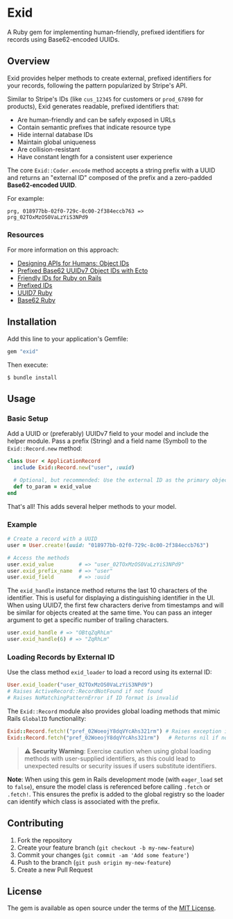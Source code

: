# Exid

A Ruby gem for implementing human-friendly, prefixed identifiers for records using Base62-encoded UUIDs.

## Overview

Exid provides helper methods to create external, prefixed identifiers for your records, following the pattern popularized by Stripe's API.

Similar to Stripe's IDs (like `cus_12345` for customers or `prod_67890` for products), Exid generates readable, prefixed identifiers that:

- Are human-friendly and can be safely exposed in URLs
- Contain semantic prefixes that indicate resource type
- Hide internal database IDs
- Maintain global uniqueness
- Are collision-resistant
- Have constant length for a consistent user experience

The core `Exid::Coder.encode` method accepts a string prefix with a UUID and returns an "external ID" composed of the prefix and a zero-padded **Base62-encoded UUID**.

For example:
```
prg, 018977bb-02f0-729c-8c00-2f384eccb763 => prg_02TOxMzOS0VaLzYiS3NPd9
```

### Resources

For more information on this approach:
- [Designing APIs for Humans: Object IDs](https://dev.to/stripe/designing-apis-for-humans-object-ids-3o5a)
- [Prefixed Base62 UUIDv7 Object IDs with Ecto](https://danschultzer.com/posts/prefixed-base62-uuidv7-object-ids-with-ecto)
- [Friendly IDs for Ruby on Rails](https://dev.to/drnic/friendly-ids-for-ruby-on-rails-1c8p)
- [Prefixed IDs](https://github.com/excid3/prefixed_ids)
- [UUID7 Ruby](https://github.com/sprql/uuid7-ruby)
- [Base62 Ruby](https://github.com/steventen/base62-rb)

## Installation

Add this line to your application's Gemfile:

```ruby
gem "exid"
```

Then execute:

```
$ bundle install
```

## Usage

### Basic Setup

Add a UUID or (preferably) UUIDv7 field to your model and include the helper module. Pass a prefix (String) and a field name (Symbol) to the `Exid::Record.new` method:

```ruby
class User < ApplicationRecord
  include Exid::Record.new("user", :uuid)

  # Optional, but recommended: Use the external ID as the primary object identifier
  def to_param = exid_value
end
```

That's all! This adds several helper methods to your model.

### Example

```ruby
# Create a record with a UUID
user = User.create!(uuid: "018977bb-02f0-729c-8c00-2f384eccb763")

# Access the methods
user.exid_value        # => "user_02TOxMzOS0VaLzYiS3NPd9"
user.exid_prefix_name  # => "user"
user.exid_field        # => :uuid
```

The `exid_handle` instance method returns the last 10 characters of the identifier. This is useful for displaying a distinguishing identifier in the UI. When using UUID7, the first few characters derive from timestamps and will be similar for objects created at the same time. You can pass an integer argument to get a specific number of trailing characters.

```ruby
user.exid_handle # => "OBtqZqRhLm"
user.exid_handle(6) # => "ZqRhLm"
```

### Loading Records by External ID

Use the class method `exid_loader` to load a record using its external ID:

```ruby
User.exid_loader("user_02TOxMzOS0VaLzYiS3NPd9")
# Raises ActiveRecord::RecordNotFound if not found
# Raises NoMatchingPatternError if ID format is invalid
```

The `Exid::Record` module also provides global loading methods that mimic Rails `GlobalID` functionality:

```ruby
Exid::Record.fetch!("pref_02WoeojY8dqVYcAhs321rm") # Raises exception if not found
Exid::Record.fetch("pref_02WoeojY8dqVYcAhs321rm")   # Returns nil if not found
```

> **⚠️ Security Warning**: Exercise caution when using global loading methods with user-supplied identifiers, as this could lead to unexpected results or security issues if users substitute identifiers.

**Note**: When using this gem in Rails development mode (with `eager_load` set to `false`), ensure the model class is referenced before calling `.fetch` or `.fetch!`. This ensures the prefix is added to the global registry so the loader can identify which class is associated with the prefix.

## Contributing

1. Fork the repository
2. Create your feature branch (`git checkout -b my-new-feature`)
3. Commit your changes (`git commit -am 'Add some feature'`)
4. Push to the branch (`git push origin my-new-feature`)
5. Create a new Pull Request

## License

The gem is available as open source under the terms of the [MIT License](https://opensource.org/licenses/MIT).
